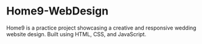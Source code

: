 # Home9-WebDesign
 Home9 is a practice project showcasing a creative and responsive wedding website design. Built using HTML, CSS, and JavaScript.
